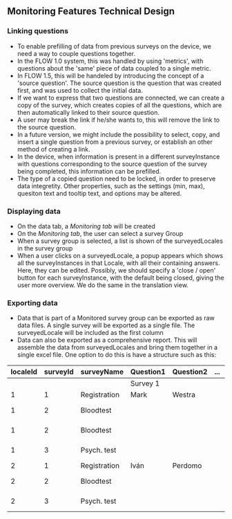 Monitoring Features Technical Design
------------------------------------

### Linking questions
* To enable prefilling of data from previous surveys on the device, we need a way to couple questions together.
* In the FLOW 1.0 system, this was handled by using 'metrics', with questions about the 'same' piece of data coupled to a single metric. 	
* In FLOW 1.5, this will be handeled by introducing the concept of a 'source question'. The source question is the question that was created first, and was used to collect the initial data. 
* If we want to express that two questions are connected, we can create a copy of the survey, which creates copies of all the questions, which are then automatically linked to their source question.
* A user may break the link if he/she wants to, this will remove the link to the source question.
* In a future version, we might include the possibility to select, copy, and insert a single question from a previous survey, or establish an other method of creating a link.
* In the device, when information is present in a different surveyInstance with questions corresponding to the source question of the survey being completed, this information can be prefilled.
* The type of a copied question need to be locked, in order to preserve data integretity. Other properties, such as the settings (min, max), quesiton text and tooltip text, and options may be altered.

### Displaying data
* On the data tab, a *Monitoring tab* will be created
* On the *Monitoring tab*, the user can select a survey Group
* When a survey group is selected, a list is shown of the surveyedLocales in the survey group
* When a user clicks on a surveyedLocale, a popup appears which shows all the surveyInstances in that Locale, with all their containing answers. Here, they can be edited. Possibly, we should specify a 'close / open' button for each surveyInstance, with the default being closed, giving the user more overview. We do the same in the translation view.

### Exporting data
* Data that is part of a Monitored survey group can be exported as raw data files. A single survey will be exported as a single file. The surveyedLocale will be included as the first column
* Data can also be exported as a comprehensive report. This will assemble the data from surveyedLocales and bring them together in a single excel file. One option to do this is have a structure such as this:

|localeId|surveyId|surveyName  | Question1 |Question2| ... |Question1|Question2 | ...|Question1| Question2|
|---|----|----|----|----|----|----|---|---|---|---|
|||| Survey 1 |||Survey 2|||Survey 3||
|1|	1|	Registration|	Mark|Westra|||||||
|1|	2|	Bloodtest|	|||12-2-2012|120.5||||
|1|	2|	Bloodtest	||||17-2-2012|110.3||||
|1|	3|	Psych. test	|||||||17-2-2012|a bit stressed|			
|2|	1|	Registration|	Iván|Perdomo|||||||
|2|	2|	Bloodtest	||||13-2-2013|117.5||||
|2|	3|	Psych. test	|||||||18-2-2012|healthy|
